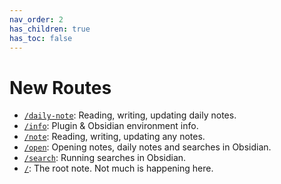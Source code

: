 ```yaml
---
nav_order: 2
has_children: true
has_toc: false
---
```


# New Routes

- [`/daily-note`](routes/daily-note.md): Reading, writing, updating daily notes.
- [`/info`](routes/info.md): Plugin & Obsidian environment info.
- [`/note`](routes/note.md): Reading, writing, updating any notes.
- [`/open`](routes/open.md): Opening notes, daily notes and searches in Obsidian.
- [`/search`](routes/-search.md): Running searches in Obsidian.
- [`/`](routes/root.md): The root note. Not much is happening here.

